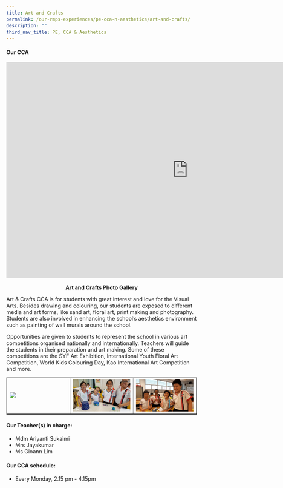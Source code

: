 ```yaml
---
title: Art and Crafts
permalink: /our-rmps-experiences/pe-cca-n-aesthetics/art-and-crafts/
description: ""
third_nav_title: PE, CCA & Aesthetics
---
```

<h4><strong>Our CCA</strong></h4>
<iframe src="https://docs.google.com/presentation/d/e/2PACX-1vRBDhhBxyDGAaBd0hdBG8c3VsYyfvehob-dvGZssb-66uECZVEfDgCm8B64FpbN3p0Qqi9Gy5y-yihQ/embed?start=false&loop=false&delayms=10000" frameborder="0" width="960" height="569" allowfullscreen="true"></iframe>
<p style="text-align: center;"><strong>Art and Crafts Photo Gallery</strong></p>
<p>Art &amp; Crafts CCA is for students with great interest and love for the Visual Arts. Besides drawing and colouring, our students are exposed to different media and art forms, like sand art, floral art, print making and photography. Students are also involved in enhancing the school&rsquo;s aesthetics environment such as painting of wall murals around the school.</p>
<p>Opportunities are given to students to represent the school in various art competitions organised nationally and internationally. Teachers will guide the students in their preparation and art making. Some of these competitions are the SYF Art Exhibition, International Youth Floral Art Competition, World Kids Colouring Day, Kao International Art Competition and more.</p>
<table style="border-collapse: collapse; width: 100%;" border="1">
<tbody>
<tr>
<td style="width: 33.3333%;"><img src="/images/ac1.png"></td>
<td style="width: 33.3333%;"><img src="/images/ac2.jpg"></td>
<td style="width: 33.3333%;"><img src="/images/ac3.png"></td>
</tr>
</tbody>
</table>
<h4><strong>Our Teacher(s) in charge:</strong></h4>
<ul>
<li>Mdm Ariyanti Sukaimi</li>
<li>Mrs Jayakumar</li>
<li>Ms Gioann Lim</li>
</ul>
<h4><strong>Our CCA schedule:</strong></h4>
<ul>
<li>Every Monday, 2.15 pm - 4.15pm</li>
</ul>